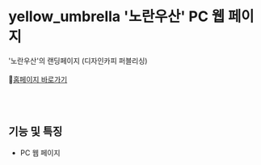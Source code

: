 
# yellow_umbrella '노란우산' PC 웹 페이지
'노란우산'의 랜딩페이지 (디자인카피 퍼블리싱)<br><br>
📌[홈페이지 바로가기](https://fold6.github.io/yellow_umbrella/yellow_umbrella.html)<br>

<br>
<br>

## 기능 및 특징
- PC 웹 페이지


